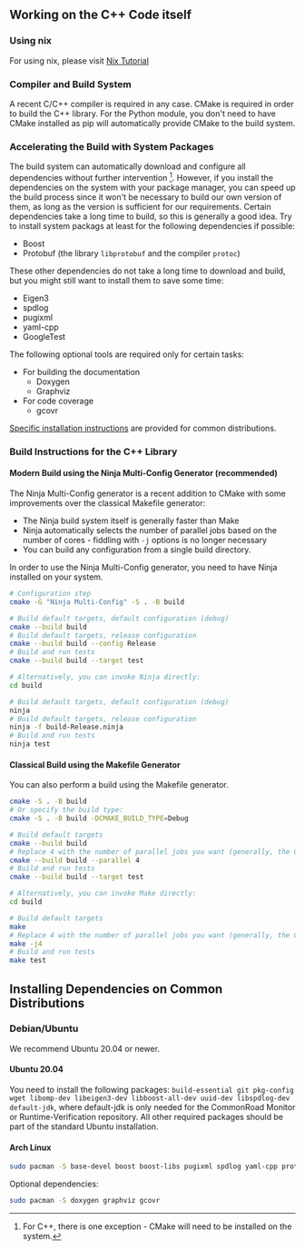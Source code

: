 ## Working on the C++ Code itself

### Using nix
For using nix, please visit [Nix Tutorial](./nix.md)

### Compiler and Build System
A recent C/C++ compiler is required in any case.
CMake is required in order to build the C++ library.
For the Python module, you don't need to have CMake installed as pip will
automatically provide CMake to the build system.

### Accelerating the Build with System Packages
The build system can automatically download and configure all dependencies without
further intervention [^1].
However, if you install the dependencies on the system with your package manager,
you can speed up the build process since it won't be necessary to build our own
version of them, as long as the version is sufficient for our requirements.
Certain dependencies take a long time to build, so this is generally a good idea.
Try to install system packags at least for the following dependencies if possible:
- Boost
- Protobuf (the library `libprotobuf` and the compiler `protoc`)

These other dependencies do not take a long time to download and build,
but you might still want to install them to save some time:
- Eigen3
- spdlog
- pugixml
- yaml-cpp
- GoogleTest

The following optional tools are required only for certain tasks:
- For building the documentation
    * Doxygen
    * Graphviz
- For code coverage
    * gcovr

[Specific installation instructions](#installing-dependencies-on-common-distributions) are provided for common distributions.

[^1]: For C++, there is one exception - CMake will need to be installed
on the system.

### Build Instructions for the C++ Library

#### Modern Build using the Ninja Multi-Config Generator (recommended)
The Ninja Multi-Config generator is a recent addition to CMake with some improvements over
the classical Makefile generator:
- The Ninja build system itself is generally faster than Make
- Ninja automatically selects the number of parallel jobs based on the number of cores -
  fiddling with `-j` options is no longer necessary
- You can build any configuration from a single build directory.

In order to use the Ninja Multi-Config generator, you need to have Ninja installed
on your system.

```bash
# Configuration step
cmake -G "Ninja Multi-Config" -S . -B build

# Build default targets, default configuration (debug)
cmake --build build
# Build default targets, release configuration
cmake --build build --config Release
# Build and run tests
cmake --build build --target test

# Alternatively, you can invoke Ninja directly:
cd build

# Build default targets, default configuration (debug)
ninja
# Build default targets, release configuration
ninja -f build-Release.ninja
# Build and run tests
ninja test
```

#### Classical Build using the Makefile Generator
You can also perform a build using the Makefile generator.
```bash
cmake -S . -B build
# Or specify the build type:
cmake -S . -B build -DCMAKE_BUILD_TYPE=Debug

# Build default targets
cmake --build build
# Replace 4 with the number of parallel jobs you want (generally, the CPU core count)
cmake --build build --parallel 4
# Build and run tests
cmake --build build --target test

# Alternatively, you can invoke Make directly:
cd build

# Build default targets
make
# Replace 4 with the number of parallel jobs you want (generally, the CPU core count)
make -j4
# Build and run tests
make test
```


## Installing Dependencies on Common Distributions

### Debian/Ubuntu

We recommend Ubuntu 20.04 or newer.

#### Ubuntu 20.04
You need to install the following packages:
`build-essential git pkg-config wget libomp-dev libeigen3-dev libboost-all-dev uuid-dev libspdlog-dev default-jdk`,
where  default-jdk is only needed for the CommonRoad Monitor or Runtime-Verification repository.
All other required packages should be part of the standard Ubuntu installation.


#### Arch Linux

```bash
sudo pacman -S base-devel boost boost-libs pugixml spdlog yaml-cpp protobuf eigen gtest
```

Optional dependencies:
```bash
sudo pacman -S doxygen graphviz gcovr
```
